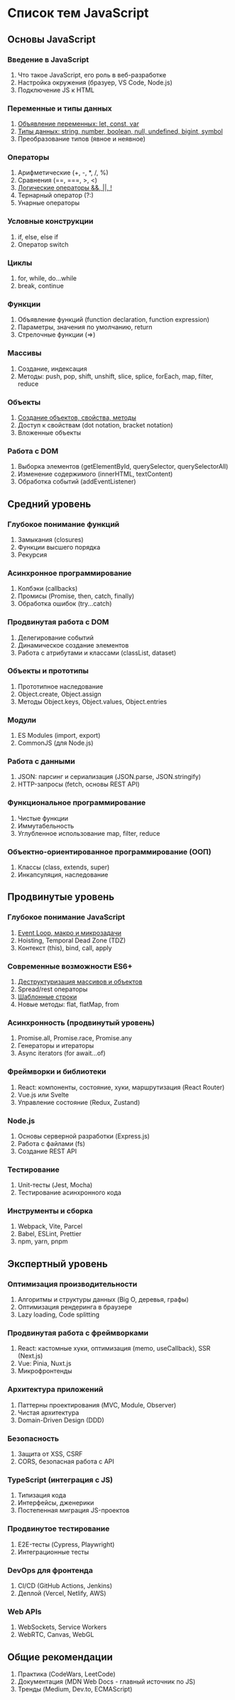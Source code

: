 # Список тем JavaScript

## Основы JavaScript

### Введение в JavaScript

1. Что такое JavaScript, его роль в веб-разработке
2. Настройка окружения (бразуер, VS Code, Node.js)
3. Подключение JS к HTML

### Переменные и типы данных

1. [Объявление переменных: let, const, var](01.%20Основы%20JavaScript/02.%20Переменные%20и%20типы%20данных/01.%20Объявление%20переменных.md)
2. [Типы данных: string, number, boolean, null, undefined, bigint, symbol](01.%20Основы%20JavaScript/02.%20Переменные%20и%20типы%20данных/02.%20Типы%20данных.md)
3. Преобразование типов (явное и неявное)

### Операторы

1. Арифметические (+, -, *, /, %)
2. Сравнения (==, ===, >, <)
3. [Логические операторы &&, ||, !](01.%20Основы%20JavaScript/03.%20Операторы/03.%20Логические%20операторы.md)
4. Тернарный оператор (?:)
5. Унарные операторы

### Условные конструкции

1. if, else, else if
2. Оператор switch

### Циклы

1. for, while, do...while
2. break, continue

### Функции

1. Объявление функций (function declaration, function expression)
2. Параметры, значения по умолчанию, return
3. Стрелочные функции (=>)

### Массивы

1. Создание, индексация
2. Методы: push, pop, shift, unshift, slice, splice, forEach, map, filter, reduce

### Объекты

1. [Создание объектов, свойства, методы](01.%20Основы%20JavaScript/08.%20Объекты/01.%20Создание%20объектов,%20свойства,%20методы.md)
2. Доступ к свойствам (dot notation, bracket notation)
3. Вложенные объекты

### Работа с DOM

1. Выборка элементов (getElementById, querySelector, querySelectorAll)
2. Изменение содержимого (innerHTML, textContent)
3. Обработка событий (addEventListener)

## Средний уровень

### Глубокое понимание функций

1. Замыкания (closures)
2. Функции высшего порядка
3. Рекурсия

### Асинхронное программирование

1. Колбэки (callbacks)
2. Промисы (Promise, then, catch, finally)
3. Обработка ошибок (try...catch)

### Продвинутая работа с DOM

1. Делегирование событий
2. Динамическое создание элементов
3. Работа с атрибутами и классами (classList, dataset)

### Объекты и прототипы

1. Прототипное наследование
2. Object.create, Object.assign
3. Методы Object.keys, Object.values, Object.entries

### Модули

1. ES Modules (import, export)
2. CommonJS (для Node.js)

### Работа с данными

1. JSON: парсинг и сериализация (JSON.parse, JSON.stringify)
2. HTTP-запросы (fetch, основы REST API)

### Функциональное программирование

1. Чистые функции
2. Иммутабельность
3. Углубленное использование map, filter, reduce

### Объектно-ориентированное программирование (ООП)

1. Классы (class, extends, super)
2. Инкапсуляция, наследование

## Продвинутые уровень

### Глубокое понимание JavaScript

1. [Event Loop, макро и микрозадачи](03.%20Продвинутый%20уровень/01.%20Глубокое%20понимание%20JavaScript/01.%20Event%20Loop,%20микротаски%20и%20макротаски.md)
2. Hoisting, Temporal Dead Zone (TDZ)
3. Контекст (this), bind, call, apply

### Современные возможности ES6+

1. [Деструктуризация массивов и объектов](03.%20Продвинутый%20уровень/02.%20Современные%20возможности%20ES6++/01.%20Деструктуризация%20массивов%20и%20объектов.md)
2. Spread/rest операторы
3. [Шаблонные строки](03.%20Продвинутый%20уровень/02.%20Современные%20возможности%20ES6++/03.%20Шаблонные%20строки.md)
4. Новые методы: flat, flatMap, from

### Асинхронность (продвинутый уровень)

1. Promise.all, Promise.race, Promise.any
2. Генераторы и итераторы
3. Async iterators (for await...of)

### Фреймворки и библиотеки

1. React: компоненты, состояние, хуки, маршрутизация (React Router)
2. Vue.js или Svelte
3. Управление состояние (Redux, Zustand)

### Node.js

1. Основы серверной разработки (Express.js)
2. Работа с файлами (fs)
3. Создание REST API

### Тестирование

1. Unit-тесты (Jest, Mocha)
2. Тестирование асинхронного кода

### Инструменты и сборка

1. Webpack, Vite, Parcel
2. Babel, ESLint, Prettier
3. npm, yarn, pnpm

## Экспертный уровень

### Оптимизация производительности

1. Алгоритмы и структуры данных (Big O, деревья, графы)
2. Оптимизация рендеринга в браузере
3. Lazy loading, Code splitting

### Продвинутая работа с фреймворками

1. React: кастомные хуки, оптимизация (memo, useCallback), SSR (Next.js)
2. Vue: Pinia, Nuxt.js
3. Микрофронтенды

### Архитектура приложений

1. Паттерны проектирования (MVC, Module, Observer)
2. Чистая архитектура
3. Domain-Driven Design (DDD)

### Безопасность

1. Защита от XSS, CSRF
2. CORS, безопасная работа с API

### TypeScript (интеграция с JS)

1. Типизация кода
2. Интерфейсы, дженерики
3. Постепенная миграция JS-проектов

### Продвинутое тестирование

1. E2E-тесты (Cypress, Playwright)
2. Интеграционные тесты

### DevOps для фронтенда

1. CI/CD (GitHub Actions, Jenkins)
2. Деплой (Vercel, Netlify, AWS)

### Web APIs

1. WebSockets, Service Workers
2. WebRTC, Canvas, WebGL

## Общие рекомендации

1. Практика (CodeWars, LeetCode)
2. Документация (MDN Web Docs - главный источник по JS)
3. Тренды (Medium, Dev.to, ECMAScript)


